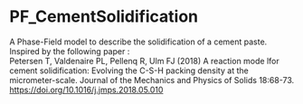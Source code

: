# PF_CementSolidification
A Phase-Field model to describe the solidification of a cement paste. <br>
Inspired by the following paper :<br>
Petersen T, Valdenaire PL, Pellenq R, Ulm FJ (2018) A reaction mode lfor cement solidification: Evolving the C-S-H packing density at the micrometer-scale. Journal of the Mechanics and Physics of Solids 18:68-73. https://doi.org/10.1016/j.jmps.2018.05.010
